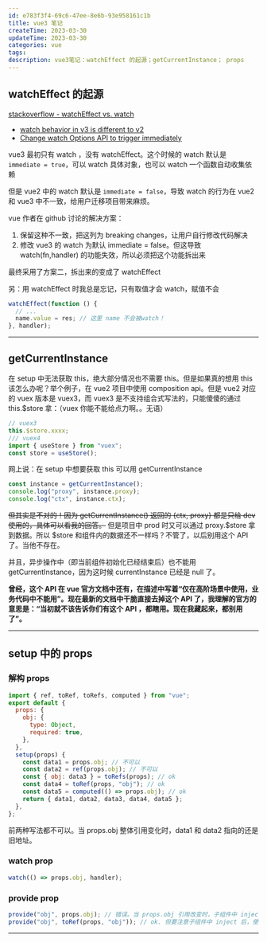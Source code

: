 ```yaml
---
id: e783f3f4-69c6-47ee-8e6b-93e958161c1b
title: vue3 笔记
createTime: 2023-03-30
updateTime: 2023-03-30
categories: vue
tags:
description: vue3笔记：watchEffect 的起源；getCurrentInstance； props
---
```


## watchEffect 的起源

[stackoverflow - watchEffect vs. watch](https://stackoverflow.com/a/67610286)

- [watch behavior in v3 is different to v2](https://github.com/vuejs/vue-next/issues/671)
- [Change watch Options API to trigger immediately](https://github.com/vuejs/rfcs/pull/125)

vue3 最初只有 watch ，没有 watchEffect。这个时候的 watch 默认是 `immediate = true`，可以 watch 具体对象，也可以 watch 一个函数自动收集依赖

但是 vue2 中的 watch 默认是 `immediate = false`，导致 watch 的行为在 vue2 和 vue3 中不一致，给用户迁移项目带来麻烦。

vue 作者在 github 讨论的解决方案：

1. 保留这种不一致，把这列为 breaking changes，让用户自行修改代码解决
2. 修改 vue3 的 watch 为默认 immediate = false。但这导致 watch(fn,handler) 的功能失效，所以必须把这个功能拆出来

最终采用了方案二，拆出来的变成了 watchEffect

另：用 watchEffect 时我总是忘记，只有取值才会 watch，赋值不会

```js
watchEffect(function () {
  // ...
  name.value = res; // 这里 name 不会被watch！
}, handler);
```

---

## getCurrentInstance

在 setup 中无法获取 this，绝大部分情况也不需要 this。但是如果真的想用 this 该怎么办呢？举个例子，在 vue2 项目中使用 composition api。但是 vue2 对应的 vuex 版本是 vuex3，而 vuex3 是不支持组合式写法的，只能傻傻的通过 this.$store 拿：（vuex 你能不能给点力啊。。无语）

```js
// vuex3
this.$store.xxxx;
/// vuex4
import { useStore } from "vuex";
const store = useStore();
```

网上说：在 setup 中想要获取 this 可以用 getCurrentInstance

```js
const instance = getCurrentInstance();
console.log("proxy", instance.proxy);
console.log("ctx", instance.ctx);
```

~~但其实是不对的！因为 getCurrentInstance() 返回的 {ctx, proxy} 都是只给 dev 使用的，具体可以看我的回答。~~ 但是项目中 prod 时又可以通过 proxy.$store 拿到数据。所以 $store 和组件内的数据还不一样吗？不管了，以后别用这个 API 了。当他不存在。

并且，异步操作中（即当前组件初始化已经结束后）也不能用 getCurrentInstance，因为这时候 currentInstance 已经是 null 了。

**曾经，这个 API 在 vue 官方文档中还有，在描述中写着“仅在高阶场景中使用，业务代码中不能用”。现在最新的文档中干脆直接去掉这个 API 了，我理解的官方的意思是：“当初就不该告诉你们有这个 API ，都瞎用。现在我藏起来，都别用了”。**

---

## setup 中的 props

### 解构 props

```js
import { ref, toRef, toRefs, computed } from "vue";
export default {
  props: {
    obj: {
      type: Object,
      required: true,
    },
  },
  setup(props) {
    const data1 = props.obj; // 不可以
    const data2 = ref(props.obj); // 不可以
    const { obj: data3 } = toRefs(props); // ok
    const data4 = toRef(props, "obj"); // ok
    const data5 = computed(() => props.obj); // ok
    return { data1, data2, data3, data4, data5 };
  },
};
```

前两种写法都不可以。当 props.obj 整体引用变化时，data1 和 data2 指向的还是旧地址。

### watch prop

```js
watch(() => props.obj, handler);
```

### provide prop

```js
provide("obj", props.obj); // 错误。当 props.obj 引用改变时，子组件中 inject 的还是旧引用
provide("obj", toRef(props, "obj")); // ok. 但要注意子组件中 inject 后，使用时需要 .value
```

---
